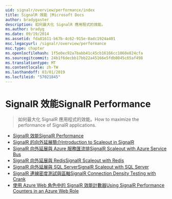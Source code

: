 ```yaml
---
uid: signalr/overview/performance/index
title: SignalR 效能 |Microsoft Docs
author: bradygaster
description: 如何最大化 SignalR 應用程式的效能。
ms.author: bradyg
ms.date: 09/19/2014
ms.assetid: fda81611-b67b-4c62-915e-8adc1924a401
msc.legacyurl: /signalr/overview/performance
msc.type: chapter
ms.openlocfilehash: 1f5e0ec92a7babb41c45cb16166cc1060e824cfa
ms.sourcegitcommit: 24b1f6decbb17bb22a45166e5fdb0845c65af498
ms.translationtype: MT
ms.contentlocale: zh-TW
ms.lasthandoff: 03/01/2019
ms.locfileid: "57021845"
---
```

<a name="signalr-performance"></a><span data-ttu-id="3379d-103">SignalR 效能</span><span class="sxs-lookup"><span data-stu-id="3379d-103">SignalR Performance</span></span>
====================
> <span data-ttu-id="3379d-104">如何最大化 SignalR 應用程式的效能。</span><span class="sxs-lookup"><span data-stu-id="3379d-104">How to maximize the performance of SignalR applications.</span></span>


- [<span data-ttu-id="3379d-105">SignalR 效能</span><span class="sxs-lookup"><span data-stu-id="3379d-105">SignalR Performance</span></span>](signalr-performance.md)
- [<span data-ttu-id="3379d-106">SignalR 的向外延展簡介</span><span class="sxs-lookup"><span data-stu-id="3379d-106">Introduction to Scaleout in SignalR</span></span>](scaleout-in-signalr.md)
- [<span data-ttu-id="3379d-107">SignalR 向外延展與 Azure 服務匯流排</span><span class="sxs-lookup"><span data-stu-id="3379d-107">SignalR Scaleout with Azure Service Bus</span></span>](scaleout-with-windows-azure-service-bus.md)
- [<span data-ttu-id="3379d-108">SignalR 向外延展與 Redis</span><span class="sxs-lookup"><span data-stu-id="3379d-108">SignalR Scaleout with Redis</span></span>](scaleout-with-redis.md)
- [<span data-ttu-id="3379d-109">SignalR 向外延展與 SQL Server</span><span class="sxs-lookup"><span data-stu-id="3379d-109">SignalR Scaleout with SQL Server</span></span>](scaleout-with-sql-server.md)
- [<span data-ttu-id="3379d-110">SignalR 連線密度測試與區軸</span><span class="sxs-lookup"><span data-stu-id="3379d-110">SignalR Connection Density Testing with Crank</span></span>](signalr-connection-density-testing-with-crank.md)
- [<span data-ttu-id="3379d-111">使用 Azure Web 角色中的 SignalR 效能計數器</span><span class="sxs-lookup"><span data-stu-id="3379d-111">Using SignalR Performance Counters in an Azure Web Role</span></span>](using-signalr-performance-counters-in-an-azure-web-role.md)
